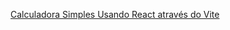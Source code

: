 [Calculadora Simples Usando React através do Vite](https://calc-react-v-m1tygwt96-zed201.vercel.app/)
